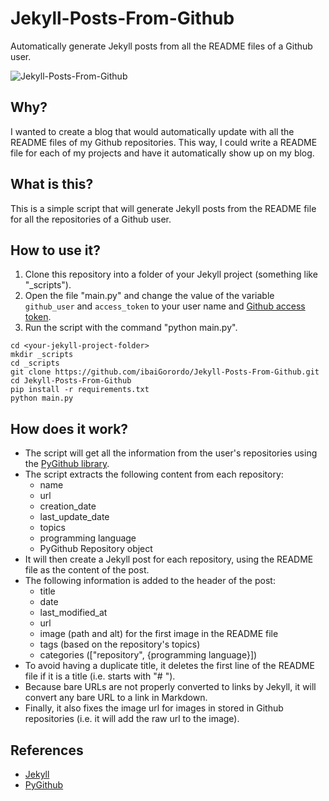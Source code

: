 # Jekyll-Posts-From-Github
 Automatically generate Jekyll posts from all the README files of a Github user.

![Jekyll-Posts-From-Github](https://jekyllrb.com/img/octojekyll.png)

## Why?

I wanted to create a blog that would automatically update with all the README files of my Github repositories. This way, I could write a README file for each of my projects and have it automatically show up on my blog.


## What is this?

This is a simple script that will generate Jekyll posts from the README file for all the repositories of a Github user.

## How to use it?

1. Clone this repository into a folder of your Jekyll project (something like "_scripts").
2. Open the file "main.py" and change the value of the variable `github_user` and `access_token` to your user name and [Github access token](https://github.com/settings/tokens).
3. Run the script with the command "python main.py".
```shell
cd <your-jekyll-project-folder>
mkdir _scripts
cd _scripts
git clone https://github.com/ibaiGorordo/Jekyll-Posts-From-Github.git
cd Jekyll-Posts-From-Github
pip install -r requirements.txt
python main.py
```

## How does it work?
- The script will get all the information from the user's repositories using the [PyGithub library](https://pygithub.readthedocs.io/en/latest/).
- The script extracts the following content from each repository:
    - name
    - url
    - creation_date
    - last_update_date
    - topics
    - programming language
    - PyGithub Repository object
- It will then create a Jekyll post for each repository, using the README file as the content of the post.
- The following information is added to the header of the post:
    - title
    - date
    - last_modified_at
    - url
    - image (path and alt) for the first image in the README file
    - tags (based on the repository's topics)
    - categories (["repository", {programming language}])
- To avoid having a duplicate title, it deletes the first line of the README file if it is a title (i.e. starts with "# ").
- Because bare URLs are not properly converted to links by Jekyll, it will convert any bare URL to a link in Markdown.
- Finally, it also fixes the image url for images in stored in Github repositories (i.e. it will add the raw url to the image).

## References
- [Jekyll](https://jekyllrb.com/)
- [PyGithub](https://pygithub.readthedocs.io/en/latest/)
